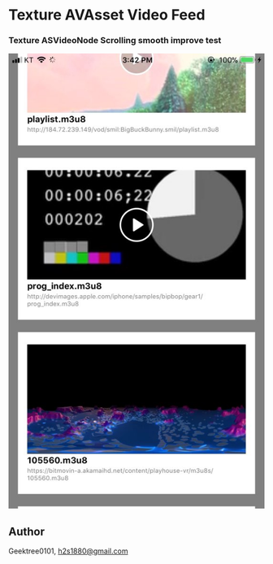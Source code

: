 # Texture AVAsset Video Feed
### Texture ASVideoNode Scrolling smooth improve test
<img src="https://github.com/GeekTree0101/TextureAVAssetVideoFeed/blob/master/Resource/videoScreenShot.jpeg" />

## Author
Geektree0101, h2s1880@gmail.com
